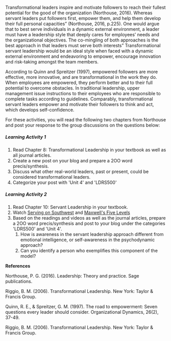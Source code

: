 Transformational leaders inspire and motivate followers to reach their fullest potential for the good of the organization \(Northouse, 2016\). Whereas servant leaders put followers first, empower them, and help them develop their full personal capacities” \(Northouse, 2016, p.225\). One would argue that to best serve individuals in a dynamic external environment, a leader must have a leadership style that deeply cares for employees’ needs and the organizational objectives. The co-mingling of both approaches is the best approach in that leaders must serve both interests” Transformational servant leadership would be an ideal style when faced with a dynamic external environment and endeavoring to empower, encourage innovation and risk-taking amongst the team members.

According to Quinn and Spreitzer \(1997\), empowered followers are more effective, more innovative, and are transformational in the work they do. When employees are empowered, they perform better and to their full potential to overcome obstacles. In traditional leadership, upper management issue instructions to their employees who are responsible to complete tasks according to guidelines. Comparably, transformational servant leaders empower and motivate their followers to think and act, which develops self-confidence.

For these activities, you will read the following two chapters from Northouse and post your response to the group discussions on the questions below:

##### **Learning Activity 1**

1. Read Chapter 8: Transformational Leadership in your textbook as well as all journal articles. 
2. Create a new post on your blog and prepare a 2OO word precis/synthesis. 
3. Discuss what other real-world leaders, past or present, could be considered transformational leaders.
4. Categorize your post with 'Unit 4' and 'LDRS500'

##### **Learning Activity 2**

1. Read Chapter 10: Servant Leadership in your textbook.
2. Watch [Serving on Southwest](http://www.youtube.com/watch?v=6TgR95vnM0c) and [Maxwell's Five Levels](https://www.youtube.com/watch?v=aPwXeg8ThWI)
3. Based on the readings and videos as well as the journal articles, prepare a 2OO word precis/synthesis and post to your blog under the categories 'LDRS500' and 'Unit 4'.
   1. How is awareness in the servant leadership approach different from emotional intelligence, or self-awareness in the psychodynamic approach? 
   2. Can you identify a person who exemplifies this component of the model?

**References**

Northouse, P. G. \(2016\). Leadership: Theory and practice. Sage publications.

Riggio, B. M. \(2006\). Transformational Leadership. New York: Taylor & Francis Group.

Quinn, R. E., & Spreitzer, G. M. \(1997\). The road to empowerment: Seven questions every leader should consider. Organizational Dynamics, 26\(2\), 37-49.

Riggio, B. M. \(2006\). Transformational Leadership. New York: Taylor & Francis Group.

